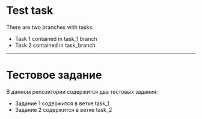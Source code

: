 # Test task #

There are two branches with tasks:
- Task 1 contained in task_1 branch
- Task 2 contained in task_branch

---------

# Тестовое задание

В данном репозитории содержится два тестовых задания:
- Задание 1 содержится в ветке task_1
- Задание 2 содержится в ветке task_2